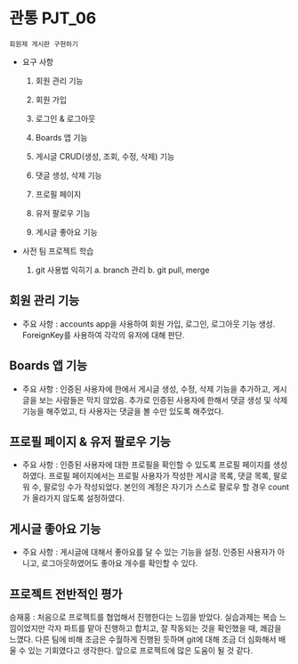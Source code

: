 # 관통 PJT_06

`회원제 게시판 구현하기`

- 요구 사항

  1. 회원 관리 기능

    1. 회원 가입
    2. 로그인 & 로그아웃

  2. Boards 앱 기능
    
    1. 게시글 CRUD(생성, 조회, 수정, 삭제) 기능
    2. 댓글 생성, 삭제 기능

  3. 프로필 페이지
  4. 유저 팔로우 기능
  5. 게시글 좋아요 기능

- 사전 팀 프로젝트 학습

  1. git 사용법 익히기
     a. branch 관리
     b. git pull, merge 

## 회원 관리 기능

- 주요 사항 : accounts app을 사용하여 회원 가입, 로그인, 로그아웃 기능 생성. ForeignKey를 사용하여 각각의 유저에 대해 판단.

## Boards 앱 기능

- 주요 사항 : 인증된 사용자에 한에서 게시글 생성, 수정, 삭제 기능을 추가하고, 게시글을 보는 사람들은 막지 않았음. 추가로 인증된 사용자에 한해서 댓글 생성 및 삭제 기능을 해주었고, 타 사용자는 댓글을 볼 수만 있도록 해주었다.

## 프로필 페이지 & 유저 팔로우 기능

- 주요 사항 : 인증된 사용자에 대한 프로필을 확인할 수 있도록 프로필 페이지를 생성하였다. 프로필 페이지에서는 프로필 사용자가 작성한 게시글 목록, 댓글 목록, 팔로워 수, 팔로잉 수가 작성되었다. 본인의 계정은 자기가 스스로 팔로우 할 경우 count가 올라가지 않도록 설정하였다. 

## 게시글 좋아요 기능

- 주요 사항 : 게시글에 대해서 좋아요를 달 수 있는 기능을 설정. 인증된 사용자가 아니고, 로그아웃하였어도 좋아요 개수를 확인할 수 있다.


## 프로젝트 전반적인 평가

승재홍 : 처음으로 프로젝트를 협업해서 진행한다는 느낌을 받았다. 실습과제는 복습 느낌이었지만 각자 파트를 맡아 진행하고 합치고, 잘 작동되는 것을 확인했을 때, 쾌감을 느꼈다. 다른 팀에 비해 조금은 수월하게 진행된 듯하며 git에 대해 조금 더 심화해서 배울 수 있는 기회였다고 생각한다. 앞으로 프로젝트에 많은 도움이 될 것 같다. 
